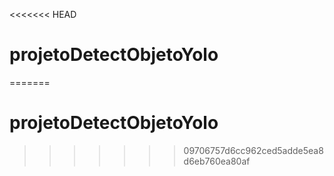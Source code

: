 <<<<<<< HEAD
# projetoDetectObjetoYolo
=======
# projetoDetectObjetoYolo
>>>>>>> 09706757d6cc962ced5adde5ea8d6eb760ea80af
